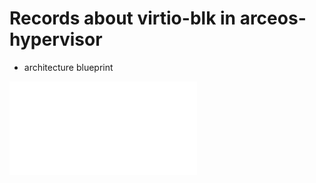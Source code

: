 # Records about virtio-blk in arceos-hypervisor

* architecture blueprint

![alt text](../images/axcli_axdaemon.pdf)